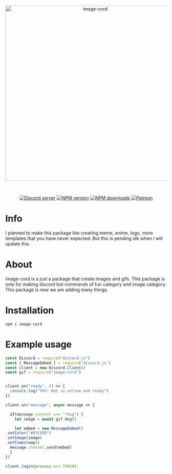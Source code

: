 <div align="center">
  <br />
  <p>
    <a href="https://discord.gg/admin"><img src="https://i.ibb.co/8DrSQ93/output-onlinepngtools.png" width="546" alt="image-cord" /></a>
  </p>
  <br />
  <p>
    <a href="https://discord.gg/admin"><img src="https://img.shields.io/discord/708565122188312579?color=5865F2&logo=discord&logoColor=white" alt="Discord server" /></a>
    <a href="https://www.npmjs.com/package/image-cord"><img src="https://img.shields.io/npm/v/image-cord.svg?maxAge=3600" alt="NPM version" /></a>
    <a href="https://www.npmjs.com/package/image-cord"><img src="https://img.shields.io/npm/dt/image-cord.svg?maxAge=3600" alt="NPM downloads" /></a>
    <a href="https://www.patreon.com/diwasatreya"><img src="https://img.shields.io/badge/donate-patreon-F96854.svg" alt="Patreon" /></a>
  </p>
</div>


# Info

I planned to make this package like creating meme, anime, logo, more templates that you have never expected. But this is pending idk when I will update this. 

# About 
image-cord is a just a package that create images and gifs. This package is only for making discord bot commands of fun category and image category. This package is new we are adding many things.

# Installation
```
npm i image-cord
```

# Example usage
```js
const Discord = require("discord.js")
const { MessageEmbed } = require('discord.js')
const client = new Discord.Client()
const gif = require("image-cord")


client.on("ready", () => {
  console.log("YAY! Bot is online and ready")
})

client.on("message", async message => {

  if(message.content === "!hug") {
    let image = await gif.Hug()

    let embed = new MessageEmbed()
.setColor("#87CEEB")
.setImage(image)
.setTimestamp()
  message.channel.send(embed)
  }
})

client.login(process.env.TOKEN);
```
